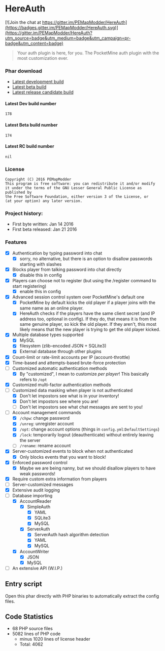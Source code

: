 HereAuth
===

[![Join the chat at https://gitter.im/PEMapModder/HereAuth](https://badges.gitter.im/PEMapModder/HereAuth.svg)](https://gitter.im/PEMapModder/HereAuth?utm_source=badge&utm_medium=badge&utm_campaign=pr-badge&utm_content=badge)
> Your auth plugin is here, for you. The PocketMine auth plugin with the most customization ever.

### Phar download
* [Latest development build](compile/HereAuth_Dev.phar)
* [Latest beta build](compile/HereAuth_Beta.phar)
* [Latest release candidate build](compile/HereAuth_RC.phar)

#### Latest Dev build number
`178`

#### Latest Beta build number
`174`

#### Latest RC build number
`nil`

### License
```
Copyright (C) 2016 PEMapModder
This program is free software: you can redistribute it and/or modify
it under the terms of the GNU Lesser General Public License as published by
the Free Software Foundation, either version 3 of the License, or
(at your option) any later version.
```

### Project history:
* First byte written: Jan 14 2016
* First beta released: Jan 21 2016

### Features
- [x] Authentication by typing password into chat
    - [x] sorry, no alternative, but there is an option to disallow passwords starting with slashes
- [x] Blocks player from talking password into chat directly
    - [x] disable this in config
- [x] Players can choose not to register (but using the /register command to start registering)
    - [x] enable this in config
- [x] Advanced session control system over PocketMine's default one
    - [x] PocketMine by default kicks the old player if a player joins with the same name as an online player.
    - [x] HereAuth checks if the players have the same client secret (and IP address too, optional in config). If they do, that means it is from the same genuine player, so kick the old player. If they aren't, this most likely means that the new player is trying to get the old player kicked.
- [x] Multiple database types supported
    - [x] MySQL
    - [x] filesystem (zlib-encoded JSON + SQLite3)
    - [x] External database through other plugins
- [x] Count-limit or rate-limit accounts per IP (account-throttle)
- [x] Time-based and attempts-based brute-force protection
- [ ] Customized automatic authentication methods
    - [x] By "customized", I mean to customize _per player_! This basically refers to `/opt`
- [x] Customized multi-factor authentication methods
- [ ] Customized data masking when player is not authenticated
    - [x] Don't let impostors see what is in your inventory!
    - [x] Don't let impostors see where you are!
    - [ ] Don't let impostors see what chat messages are sent to you!
- [ ] Account management commands
    - [x] `/chpw`: change password
    - [x] `/unreg`: unregister account
    - [x] `/opt`: change account options (things in `config.yml`:`DefaultSettings`)
    - [x] `/lock`: temporarily logout (deauthenticate) without entirely leaving the server
    - [ ] `/rename`: rename account
- [x] Server-customized events to block when not authenticated
    - [x] Only blocks events that you want to block!
- [x] Enforced password control
    - [x] Maybe we are being nanny, but we should disallow players to have weak passwords!
- [x] Require custom extra information from players
- [ ] Server-customized messages
- [x] Extensive audit logging
- [ ] Database importing
    - [x] AccountReader
        - [x] SimpleAuth
            - [x] YAML
            - [x] SQLite3
            - [x] MySQL
        - [x] ServerAuth
            - [x] ServerAuth hash algorithm detection
            - [x] YAML
            - [x] MySQL
    - [x] AccountWriter
        - [x] JSON
        - [x] MySQL
- [ ] An extensive API (W.I.P.)

## Entry script
Open this phar directly with PHP binaries to automatically extract the config files.

## Code Statistics
* 68 PHP source files
* 5082 lines of PHP code
  * minus 1020 lines of license header
  * Total: 4062